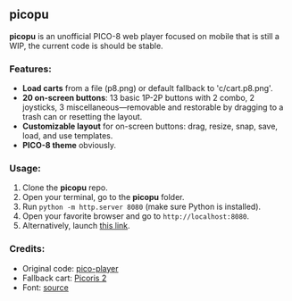 ## picopu

**picopu** is an unofficial PICO-8 web player focused on mobile that is still a WIP, the current code is should be stable.

### Features:

- **Load carts** from a file (p8.png) or default fallback to 'c/cart.p8.png'.
- **20 on-screen buttons**: 13 basic 1P-2P buttons with 2 combo, 2 joysticks, 3 miscellaneous—removable and restorable by dragging to a trash can or resetting the layout.
- **Customizable layout** for on-screen buttons: drag, resize, snap, save, load, and use templates.
- **PICO-8 theme** obviously.

### Usage:

1. Clone the **picopu** repo.
2. Open your terminal, go to the **picopu** folder.
3. Run `python -m http.server 8080` (make sure Python is installed).
4. Open your favorite browser and go to `http://localhost:8080`.
5. Alternatively, launch [this link](https://lan700ng.github.io/picopu).

### Credits:

- Original code: [pico-player](https://github.com/egordorichev/pico-player)
- Fallback cart: [Picoris 2](https://www.lexaloffle.com/bbs/?tid=41733)
- Font: [source](https://www.lexaloffle.com/bbs/?tid=3760)
